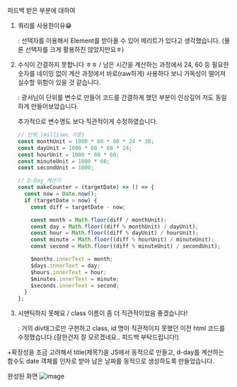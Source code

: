 피드백 받은 부분에 대하여

1. 쿼리를 사용한이유😁

   : 선택자를 이용해서 Element를 받아올 수 있어 메리트가 있다고 생각했습니다. (물론 선택자를 크게 활용하진 않았지만요ㅎ)

2. 수식이 간결하지 못합니다 ㅎㅎ / 남은 시간을 계산하는 과정에서 24, 60 등 필요한 숫자를 네이밍 없이 계산 과정에서 바로(raw하게) 사용하다 보니 가독성이 떨어져 실수할 위험이 있을 것 같습니다.

   : 광서님이 단위를 변수로 만들어 코드를 간결하게 했던 부분이 인상깊어 저도 동일하게 만들어보았습니다.

   추가적으로 변수명도 보다 직관적이게 수정하였습니다.

   ```js
   // 단위 (millisec 기준)
   const monthUnit = 1000 * 60 * 60 * 24 * 30;
   const dayUnit = 1000 * 60 * 60 * 24;
   const hourUnit = 1000 * 60 * 60;
   const minuteUnit = 1000 * 60;
   const secondUnit = 1000;
   
   // D-Day 계산기
   const makeCounter = (targetDate) => () => {
     const now = Date.now();
     if (targetDate > now) {
       const diff = targetDate - now;
   
       const month = Math.floor(diff / monthUnit);
       const day = Math.floor((diff % monthUnit) / dayUnit);
       const hour = Math.floor((diff % dayUnit) / hourUnit);
       const minute = Math.floor((diff % hourUnit) / minuteUnit);
       const second = Math.floor((diff % minuteUnit) / secondUnit);
   
       $months.innerText = month;
       $days.innerText = day;
       $hours.innerText = hour;
       $minutes.innerText = minute;
       $seconds.innerText = second;
     }
   };
   ```

   

3. 시맨틱하지 못해요 / class 이름이 좀 더 직관적이었음 좋겠습니다!

   : 거의 div태그로만 구현하고 class, id 명이 직관적이지 못했던 이전 html 코드를 수정했습니다.(잘한건지 잘 모르겠네요.. 피드백 부탁드립니다!)

   

+확장성을 조금 고려해서 title(제목?)을 JS에서 동적으로 만들고, d-day를 계산하는 함수도 date 객체를 인자로 받아 남은 날짜를 동적으로 생성하도록 만들었습니다.

완성된 화면
![image](https://user-images.githubusercontent.com/70627979/143289791-7c43fd47-249f-445d-a2ec-e4bb4f5824a2.png)
